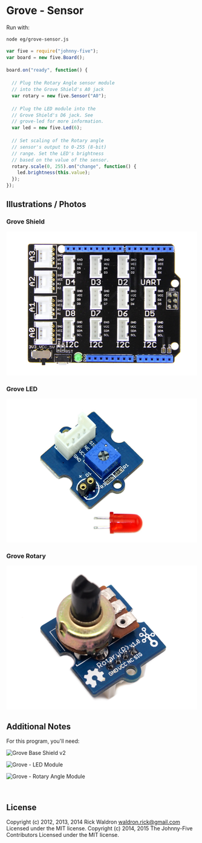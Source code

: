 <!--remove-start-->

# Grove - Sensor





Run with:
```bash
node eg/grove-sensor.js
```

<!--remove-end-->

```javascript
var five = require("johnny-five");
var board = new five.Board();

board.on("ready", function() {

  // Plug the Rotary Angle sensor module
  // into the Grove Shield's A0 jack
  var rotary = new five.Sensor("A0");

  // Plug the LED module into the
  // Grove Shield's D6 jack. See
  // grove-led for more information.
  var led = new five.Led(6);

  // Set scaling of the Rotary angle
  // sensor's output to 0-255 (8-bit)
  // range. Set the LED's brightness
  // based on the value of the sensor.
  rotary.scale(0, 255).on("change", function() {
    led.brightness(this.value);
  });
});


```


## Illustrations / Photos


### Grove Shield



![docs/images/grove-shield.jpg](images/grove-shield.jpg)  

### Grove LED



![docs/images/grove-led.jpg](images/grove-led.jpg)  

### Grove Rotary



![docs/images/grove-rotary.jpg](images/grove-rotary.jpg)  





## Additional Notes

For this program, you'll need:

![Grove Base Shield v2](http://www.seeedstudio.com/depot/images/product/base%20shield%20V2_01.jpg)

![Grove - LED Module](http://www.seeedstudio.com/depot/images/product/Red%20LED_02.jpg)

![Grove - Rotary Angle Module](http://www.seeedstudio.com/depot/images/product/rotary.jpg)




&nbsp;

<!--remove-start-->

## License
Copyright (c) 2012, 2013, 2014 Rick Waldron <waldron.rick@gmail.com>
Licensed under the MIT license.
Copyright (c) 2014, 2015 The Johnny-Five Contributors
Licensed under the MIT license.

<!--remove-end-->
